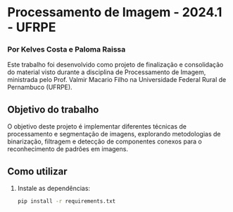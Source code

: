 # Processamento de Imagem - 2024.1 - UFRPE
### Por Kelves Costa e Paloma Raissa
Este trabalho foi desenvolvido como projeto de finalização e consolidação do material visto durante a disciplina de Processamento de Imagem, ministrada pelo Prof. Valmir Macario Filho na Universidade Federal Rural de Pernambuco (UFRPE).

## Objetivo do trabalho

O objetivo deste projeto é implementar diferentes técnicas de processamento e segmentação de imagens, explorando metodologias de binarização, filtragem e detecção de componentes conexos para o reconhecimento de padrões em imagens.

## Como utilizar

1. Instale as dependências:
   ```bash
   pip install -r requirements.txt
